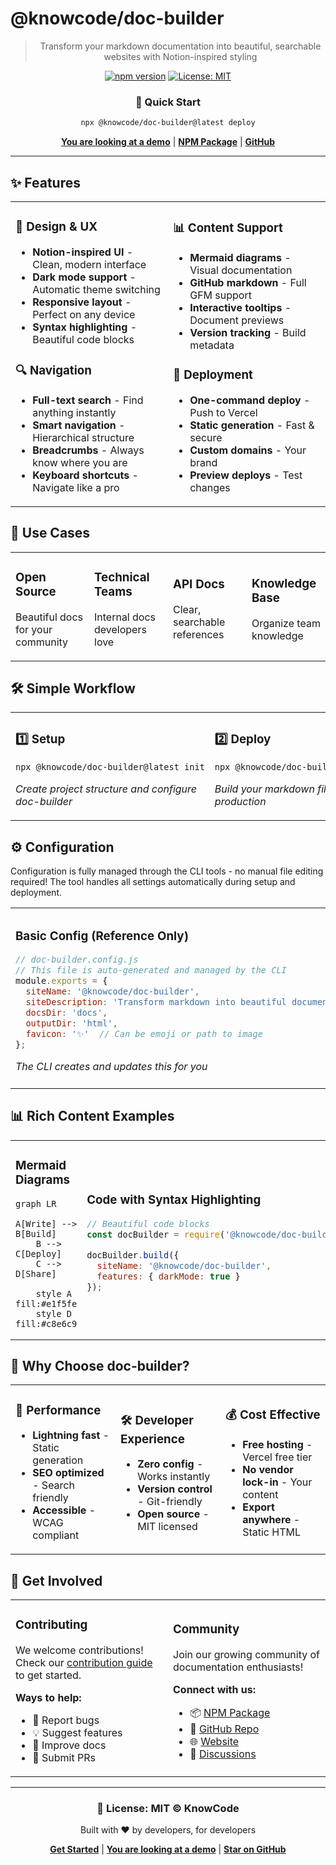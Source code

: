 # @knowcode/doc-builder

<div align="center">

> Transform your markdown documentation into beautiful, searchable websites with Notion-inspired styling

[![npm version](https://img.shields.io/npm/v/@knowcode/doc-builder)](https://www.npmjs.com/package/@knowcode/doc-builder)
[![License: MIT](https://img.shields.io/badge/License-MIT-blue.svg)](https://opensource.org/licenses/MIT)

### 🚀 Quick Start
```bash
npx @knowcode/doc-builder@latest deploy
```

[**You are looking at a demo**](https://doc-builder-delta.vercel.app) | [**NPM Package**](https://www.npmjs.com/package/@knowcode/doc-builder) | [**GitHub**](https://github.com/wapdat/doc-builder)

</div>

---

## ✨ Features

<table>
<tr>
<td width="50%">

### 🎨 Design & UX
- **Notion-inspired UI** - Clean, modern interface
- **Dark mode support** - Automatic theme switching
- **Responsive layout** - Perfect on any device
- **Syntax highlighting** - Beautiful code blocks

### 🔍 Navigation
- **Full-text search** - Find anything instantly
- **Smart navigation** - Hierarchical structure
- **Breadcrumbs** - Always know where you are
- **Keyboard shortcuts** - Navigate like a pro

</td>
<td width="50%">

### 📊 Content Support
- **Mermaid diagrams** - Visual documentation
- **GitHub markdown** - Full GFM support
- **Interactive tooltips** - Document previews
- **Version tracking** - Build metadata

### 🚀 Deployment
- **One-command deploy** - Push to Vercel
- **Static generation** - Fast & secure
- **Custom domains** - Your brand
- **Preview deploys** - Test changes

</td>
</tr>
</table>

## 🎯 Use Cases

<table>
<tr>
<td width="25%">

### Open Source
Beautiful docs for your community

</td>
<td width="25%">

### Technical Teams
Internal docs developers love

</td>
<td width="25%">

### API Docs
Clear, searchable references

</td>
<td width="25%">

### Knowledge Base
Organize team knowledge

</td>
</tr>
</table>

## 🛠️ Simple Workflow

<table>
<tr>
<td width="50%">

### 1️⃣ Setup
```bash
npx @knowcode/doc-builder@latest init
```
*Create project structure and configure doc-builder*

</td>
<td width="50%">

### 2️⃣ Deploy
```bash
npx @knowcode/doc-builder@latest deploy
```
*Build your markdown files and deploy to production*

</td>
</tr>
</table>

## ⚙️ Configuration

Configuration is fully managed through the CLI tools - no manual file editing required! The tool handles all settings automatically during setup and deployment.

<table>
<tr>
<td width="50%">

### Basic Config (Reference Only)
```javascript
// doc-builder.config.js
// This file is auto-generated and managed by the CLI
module.exports = {
  siteName: '@knowcode/doc-builder',
  siteDescription: 'Transform markdown into beautiful documentation',
  docsDir: 'docs',
  outputDir: 'html',
  favicon: '✨'  // Can be emoji or path to image
};
```
*The CLI creates and updates this for you*

</td>
<td width="50%">

### Advanced Features (Reference Only)
```javascript
// Also managed via CLI commands
features: {
  mermaid: true,      // Diagrams
  darkMode: true,     // Theme toggle
  authentication: true, // Password
  changelog: true     // Auto-generate
}
```
*Use `init` or `deploy` commands to configure*

</td>
</tr>
</table>

## 📊 Rich Content Examples

<table>
<tr>
<td width="50%">

### Mermaid Diagrams
```mermaid
graph LR
    A[Write] --> B[Build]
    B --> C[Deploy]
    C --> D[Share]
    
    style A fill:#e1f5fe
    style D fill:#c8e6c9
```

</td>
<td width="50%">

### Code with Syntax Highlighting
```javascript
// Beautiful code blocks
const docBuilder = require('@knowcode/doc-builder');

docBuilder.build({
  siteName: '@knowcode/doc-builder',
  features: { darkMode: true }
});
```

</td>
</tr>
</table>

## 🌟 Why Choose doc-builder?

<table>
<tr>
<td width="33%">

### 🚀 Performance
- **Lightning fast** - Static generation
- **SEO optimized** - Search friendly
- **Accessible** - WCAG compliant

</td>
<td width="33%">

### 🛠️ Developer Experience
- **Zero config** - Works instantly
- **Version control** - Git-friendly
- **Open source** - MIT licensed

</td>
<td width="33%">

### 💰 Cost Effective
- **Free hosting** - Vercel free tier
- **No vendor lock-in** - Your content
- **Export anywhere** - Static HTML

</td>
</tr>
</table>

## 🤝 Get Involved

<table>
<tr>
<td width="50%">

### Contributing
We welcome contributions! Check our [contribution guide](https://github.com/wapdat/doc-builder) to get started.

**Ways to help:**
- 🐛 Report bugs
- 💡 Suggest features
- 📝 Improve docs
- 🔧 Submit PRs

</td>
<td width="50%">

### Community
Join our growing community of documentation enthusiasts!

**Connect with us:**
- 📦 [NPM Package](https://www.npmjs.com/package/@knowcode/doc-builder)
- 🐙 [GitHub Repo](https://github.com/wapdat/doc-builder)
- 🌐 [Website](https://knowcode.com)
- 💬 [Discussions](https://github.com/wapdat/doc-builder/discussions)

</td>
</tr>
</table>

---

<div align="center">

### 📝 License: MIT © KnowCode

Built with ❤️ by developers, for developers

[**Get Started**](https://www.npmjs.com/package/@knowcode/doc-builder) | [**You are looking at a demo**](https://doc-builder-delta.vercel.app) | [**Star on GitHub**](https://github.com/wapdat/doc-builder)

</div>

